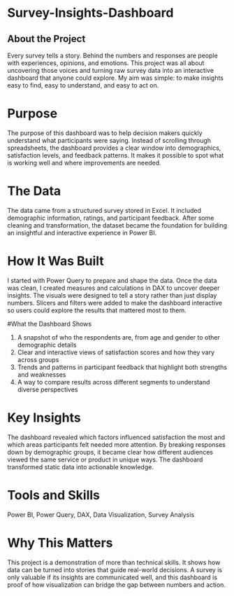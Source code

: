 # Survey-Insights-Dashboard
## About the Project
Every survey tells a story. Behind the numbers and responses are people with experiences, opinions, and emotions. This project was all about uncovering those voices and turning raw survey data into an interactive dashboard that anyone could explore. My aim was simple: to make insights easy to find, easy to understand, and easy to act on.

# Purpose
The purpose of this dashboard was to help decision makers quickly understand what participants were saying. Instead of scrolling through spreadsheets, the dashboard provides a clear window into demographics, satisfaction levels, and feedback patterns. It makes it possible to spot what is working well and where improvements are needed.

# The Data
The data came from a structured survey stored in Excel. It included demographic information, ratings, and participant feedback. After some cleaning and transformation, the dataset became the foundation for building an insightful and interactive experience in Power BI.

# How It Was Built
I started with Power Query to prepare and shape the data. Once the data was clean, I created measures and calculations in DAX to uncover deeper insights. The visuals were designed to tell a story rather than just display numbers. Slicers and filters were added to make the dashboard interactive so users could explore the results that mattered most to them.

#What the Dashboard Shows
1. A snapshot of who the respondents are, from age and gender to other demographic details
2. Clear and interactive views of satisfaction scores and how they vary across groups
3. Trends and patterns in participant feedback that highlight both strengths and weaknesses
4. A way to compare results across different segments to understand diverse perspectives

# Key Insights
The dashboard revealed which factors influenced satisfaction the most and which areas participants felt needed more attention. By breaking responses down by demographic groups, it became clear how different audiences viewed the same service or product in unique ways. The dashboard transformed static data into actionable knowledge.

# Tools and Skills
Power BI, Power Query, DAX, Data Visualization, Survey Analysis

# Why This Matters
This project is a demonstration of more than technical skills. It shows how data can be turned into stories that guide real-world decisions. A survey is only valuable if its insights are communicated well, and this dashboard is proof of how visualization can bridge the gap between numbers and action.
